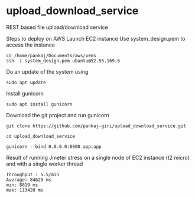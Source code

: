 # upload_download_service
REST based file upload/download service

Steps to deploy on AWS
Launch EC2 instance
Use system_design.pem to access the instance

```
cd /home/pankaj/Documents/aws/pems
ssh -i system_design.pem ubuntu@52.55.169.6
```

Do an update of the system using

```
sudo apt update
```

Install gunicorn
```
sudo apt install gunicorn
```

Download the git project and run gunicorn

```
git clone https://github.com/pankaj-giri/upload_download_service.git

cd upload_download_service

gunicorn --bind 0.0.0.0:8000 app:app
```

Result of running Jmeter stress on a single node of EC2 instance (t2 micro) and with a single worker thread

```
Throughput : 5.5/min
Average: 84625 ms
min: 8819 ms
max: 113420 ms
```
